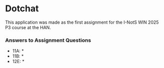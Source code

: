 # Dotchat

This application was made as the first assignment for the I-NotS WIN 2025 P3 course at the HAN. 

### Answers to Assignment Questions

- 11A: *
- 11B: *
- 12E: *
